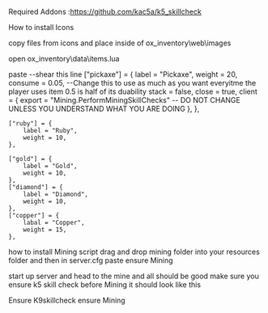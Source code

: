 Required Addons :https://github.com/kac5a/k5_skillcheck

How to install Icons 

copy files from icons and place inside of ox_inventory\web\images

open ox_inventory\data\items.lua

paste --shear this line
	["pickaxe"] = {
		label = "Pickaxe",
		weight = 20,
		consume = 0.05,  --Change this to use as much as you want everyitme the player uses item 0.5 is half of its duability 
        stack = false,
        close = true,
		client = {
            export = "Mining.PerformMiningSkillChecks"  -- DO NOT CHANGE UNLESS YOU UNDERSTAND WHAT YOU ARE DOING
		},
	},

	["ruby"] = {
		label = "Ruby",
		weight = 10,
	},

	["gold"] = {
		label = "Gold",
		weight = 10,
	},
	["diamond"] = {
		label = "Diamond",
		weight = 10,
	},
	["copper"] = {
		labal = "Copper",
		weight = 15,
	}, 


how to install Mining script drag and drop mining folder into your resources folder and then in server.cfg paste 
ensure Mining

start up server and head to the mine and all should be good make sure you ensure k5 skill check before Mining it should look like this 

Ensure K9skillcheck
ensure Mining
